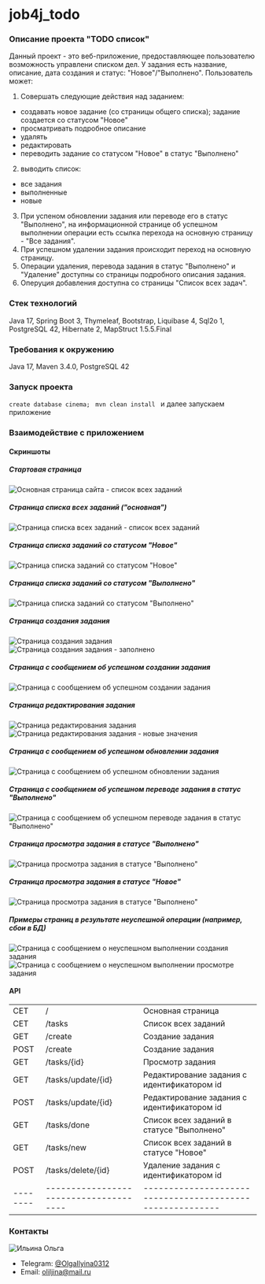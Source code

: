 # job4j_todo

### Описание проекта "TODO список"
Данный проект - это веб-приложение, предоставляющее пользователю возможность управлени списком дел.
У задания есть название, описание, дата создания и статус: "Новое"/"Выполнено".
Пользователь может:
1. Совершать следующие действия над заданием:
- создавать новое задание (со страницы общего списка); задание создается со статусом "Новое"
- просматривать подробное описание
- удалять
- редактировать
- переводить задание со статусом "Новое" в статус "Выполнено"
2. выводить список:
- все задания
- выполненные
- новые
3. При успеном обновлении задания или переводе его в статус "Выполнено", на информационной странице об успешном выполнении
операции есть ссылка перехода на основную страницу - "Все задания".
4. При успешном удалении задания происходит переход на основную страницу.
5. Операции удаления, перевода задания в статус "Выполнено" и "Удаление" доступны со страницы подробного описания задания.
6. Оперуция добавления доступна со страницы "Список всех задач".

### Стек технологий
Java 17, Spring Boot 3, Thymeleaf, Bootstrap, Liquibase 4, Sql2o 1, PostgreSQL 42, Hibernate 2, MapStruct 1.5.5.Final

### Требования к окружению
Java 17, Maven 3.4.0, PostgreSQL 42

### Запуск проекта
 ``` create database cinema;  ```
 ``` mvn clean install  ```
и далее запускаем приложение

### Взаимодействие с приложением
#### Скриншоты
##### *Стартовая страница*
![Основная страница сайта - список всех заданий](images/tasksEmpty.jpg)
##### *Страница списка всех заданий ("основная")*
![Страница списка всех заданий - список всех заданий](images/tasksDiffStatus.jpg)
##### *Страница списка заданий со статусом "Новое"*
![Страница списка заданий со статусом "Новое"](images/tasksNew.jpg)
##### *Страница списка заданий со статусом "Выполнено"*
![Страница списка заданий со статусом "Выполнено"](images/tasksDone.jpg)
##### *Страница создания задания*
![Страница создания задания](images/create.jpg)
![Страница создания задания - заполнено](images/createFilled.jpg)
##### *Страница с сообщением об успешном создании задания*
![Страница с сообщением об успешном создании задания](images/succesCreated.jpg)
##### *Страница редактирования задания*
![Страница редактирования задания](images/update.jpg)
![Страница редактирования задания - новые значения](images/updateFilled.jpg)
##### *Страница с сообщением об успешном обновлении задания*
![Страница с сообщением об успешном обновлении задания](images/succesUpdated.jpg)
##### *Страница с сообщением об успешном переводе задания в статус "Выполнено"*
![Страница с сообщением об успешном переводе задания в статус "Выполнено"](images/succesDone.jpg)
##### *Страница просмотра задания в статусе "Выполнено"* 
![Страница просмотра задания в статусе "Выполнено"](images/viewDoneTask.jpg)
##### *Страница просмотра задания в статусе "Новое"*
![Страница просмотра задания в статусе "Выполнено"](images/viewNewTask.jpg)
##### *Примеры страниц в результате неуспешной операции (например, сбои в БД)*
![Страница с сообщением о неуспешном выполнении создания задания](images/failCreated.jpg)
![Страница с сообщением о неуспешном выполнении просмотре задания](images/failView.jpg)

#### API
|          |                                        |                                                           |
|----------|----------------------------------------|-----------------------------------------------------------|
| CET      | /                                      | Основная страница                                         |
| CET      | /tasks                                 | Список всех заданий                                       |
| GET      | /create                                | Создание задания                                          |
| POST     | /create                                | Создание задания                                          |
| GET      | /tasks/{id}                            | Просмотр задания                                          |
| GET      | /tasks/update/{id}                     | Редактирование задания с идентификатором id               |
| POST     | /tasks/update/{id}                     | Редактирование задания с идентификатором id               |
| GET      | /tasks/done                            | Список всех заданий в статусе "Выполнено"                 |
| GET      | /tasks/new                             | Список всех заданий в статусе "Новое"                     |
| POST     | /tasks/delete/{id}                     | Удаление задания с идентификатором id                     |
| -------- | -------------------------------------- | --------------------------------------------------------- |
### Контакты
![Ильина Ольга](images/olga.jpg)
- Telegram: [@OlgaIlyina0312](https://t.me/OlgaIlyina0312)
- Email:    [oliljina@mail.ru](oliljina@mail.ru)
